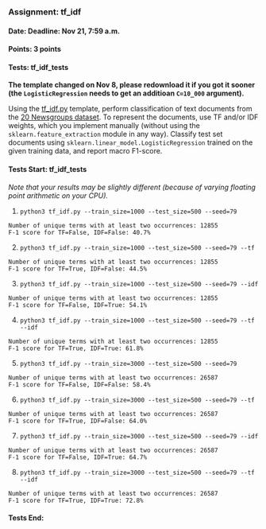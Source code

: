 ### Assignment: tf_idf
#### Date: Deadline: Nov 21, 7:59 a.m.
#### Points: 3 points
#### Tests: tf_idf_tests

**The template changed on Nov 8, please redownload it if you got it sooner
(the `LogisticRegression` needs to get an additioan `C=10_000` argument).**

Using the [tf_idf.py](https://github.com/ufal/npfl129/tree/master/labs/06/tf_idf.py)
template, perform classification of text documents from the
[20 Newsgroups dataset](http://qwone.com/~jason/20Newsgroups/). To represent the
documents, use TF and/or IDF weights, which you implement manually (without
using the `sklearn.feature_extraction` module in any way). Classify test set
documents using `sklearn.linear_model.LogisticRegression` trained on the
given training data, and report macro F1-score.

#### Tests Start: tf_idf_tests
_Note that your results may be slightly different (because of varying floating point arithmetic on your CPU)._

1. `python3 tf_idf.py --train_size=1000 --test_size=500 --seed=79`
```
Number of unique terms with at least two occurrences: 12855
F-1 score for TF=False, IDF=False: 40.7%
```

2. `python3 tf_idf.py --train_size=1000 --test_size=500 --seed=79 --tf`
```
Number of unique terms with at least two occurrences: 12855
F-1 score for TF=True, IDF=False: 44.5%
```

3. `python3 tf_idf.py --train_size=1000 --test_size=500 --seed=79 --idf`
```
Number of unique terms with at least two occurrences: 12855
F-1 score for TF=False, IDF=True: 54.1%
```

4. `python3 tf_idf.py --train_size=1000 --test_size=500 --seed=79 --tf --idf`
```
Number of unique terms with at least two occurrences: 12855
F-1 score for TF=True, IDF=True: 61.8%
```

5. `python3 tf_idf.py --train_size=3000 --test_size=500 --seed=79`
```
Number of unique terms with at least two occurrences: 26587
F-1 score for TF=False, IDF=False: 58.4%
```

6. `python3 tf_idf.py --train_size=3000 --test_size=500 --seed=79 --tf`
```
Number of unique terms with at least two occurrences: 26587
F-1 score for TF=True, IDF=False: 64.0%
```

7. `python3 tf_idf.py --train_size=3000 --test_size=500 --seed=79 --idf`
```
Number of unique terms with at least two occurrences: 26587
F-1 score for TF=False, IDF=True: 64.7%
```

8. `python3 tf_idf.py --train_size=3000 --test_size=500 --seed=79 --tf --idf`
```
Number of unique terms with at least two occurrences: 26587
F-1 score for TF=True, IDF=True: 72.8%
```
#### Tests End:
